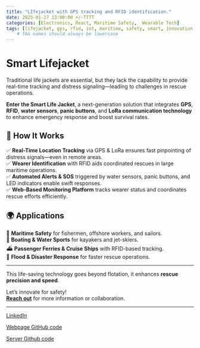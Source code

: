 ```yaml
---
title: "LIfejacket with GPS tracking and RFID identification."
date: 2025-01-27 13:00:00 +/-TTTT
categories: [Electronics, React, Maritime Safety,  Wearable Tech]
tags: [lifejacket, gps, rfid, iot, maritime, safety, smart, innovation ] 
    # TAG names should always be lowercase
---
```


# Smart Lifejacket


Traditional life jackets are essential, but they lack the capability to provide real-time tracking and distress signaling—leading to challenges in rescue operations.

**Enter the Smart Life Jacket**, a next-generation solution that integrates **GPS**, **RFID**, **water sensors**, **panic buttons**, and **LoRa communication technology** to enhance emergency response and boost survival rates.

## 🚀 How It Works

✅ **Real-Time Location Tracking** via GPS & LoRa ensures fast pinpointing of distress signals—even in remote areas.  
✅ **Wearer Identification** with RFID aids coordinated rescues in large maritime operations.  
✅ **Automated Alerts & SOS** triggered by water sensors, panic buttons, and LED indicators enable swift responses.  
✅ **Web-Based Monitoring Platform** tracks wearer status and coordinates rescue efforts efficiently.

## 🌍 Applications

🌊 **Maritime Safety** for fishermen, offshore workers, and sailors.  
🚤 **Boating & Water Sports** for kayakers and jet-skiers.  
⛴ **Passenger Ferries & Cruise Ships** with RFID-based tracking.  
🛟 **Flood & Disaster Response** for faster rescue operations.

---

This life-saving technology goes beyond flotation, it enhances **rescue precision and speed**.

Let’s innovate for safety!  
[**Reach out**](https://www.linkedin.com/in/ken-kambi-15a035259/) for more information or collaboration.

---

[LinkedIn](https://www.linkedin.com/feed/update/urn:li:activity:7295896179161128960/)

[Webpage GitHub code](https://github.com/KenKambi/Lifejacketweb)

[Server Github code](https://github.com/KenKambi/Lifejacket)  
